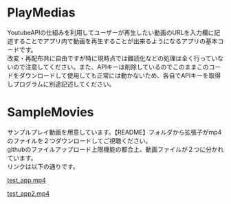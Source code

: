# PlayMedias
YoutubeAPIの仕組みを利用してユーザーが再生したい動画のURLを入力欄に記述することでアプリ内で動画を再生することが出来るようになるアプリの基本コードです。<br>
改変・再配布共に自由ですが特に現時点では難読化などの処理は全く行っていないので注意してください。また、APIキーは削除しているのでこのままこのコードをダウンロードして使用しても正常には動かないため、各自でAPIキーを取得しプログラムに別途記述してください。<br>

# SampleMovies
サンプルプレイ動画を用意しています。【README】フォルダから拡張子がmp4のファイルを２つダウンロードしてご視聴ください。<br>
githubのファイルアップロード上限機能の都合上、動画ファイルが２つに分かれています。<br>
リンクは以下の通りです。<br>

[test_app.mp4](https://github.com/daiki0508/daiki0508_PlayMedias/blob/master/README/test_app.mp4)

[test_app2.mp4](https://github.com/daiki0508/daiki0508_PlayMedias/blob/master/README/test_app2.mp4)
